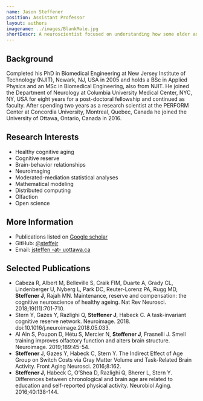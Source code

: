 ```yaml
---
name: Jason Steffener
position: Assistant Professor
layout: authors
imagename: ../images/BlankMale.jpg 
shortDescr: A neuroscientist focused on understanding how some older adults have maintained cognitive performance into late life and why some others are not as fortunate. He combines imaging of brain function and structure, cognitive tasks adapted for each individual and measures of individual differences in how everyone lives and has lived their lives. His approaches use distributed computational power applied to statistical and mathematical models of how advancing age, the brain's structure, the brain's blood flow and how the brain functions to understand cognitive performance. 
---
```


## Background
 Completed his PhD in Biomedical Engineering at New Jersey Institute of Technology (NJIT), Newark, NJ, USA in 2005 and holds a BSc in Applied Physics and an MSc in Biomedical Engineering, also from NJIT. He joined the Department of Neurology at Columbia University Medical Center, NYC, NY, USA for eight years for a post-doctoral fellowship and continued as faculty. After spending two years as a research scientist at the PERFORM Center at Concordia University, Montreal, Quebec, Canada he joined the University of Ottawa, Ontario, Canada in 2016.

## Research Interests
* Healthy cognitive aging
* Cognitive reserve
* Brain-behavior relationships
* Neuroimaging
* Moderated-mediation statistical analyses
* Mathematical modeling
* Distributed computing
* Olfaction
* Open science

## More Information
* Publications listed on <a href='https://scholar.google.com/citations?hl=en&user=09drV3IAAAAJ&view_op=list_works&sortby=pubdate'>Google scholar</a>
* GitHub: <a href='https://github.com/steffejr'>@steffejr</a>
* Email: <a href='mailto:jsteffen@uottawa.ca'>jsteffen -at- uottawa.ca</a>

## Selected Publications
* Cabeza R, Albert M, Belleville S, Craik FIM, Duarte A, Grady CL, Lindenberger U, Nyberg L, Park DC, Reuter-Lorenz PA, Rugg MD, <b>Steffener J</b>, Rajah MN. Maintenance, reserve and compensation: the cognitive neuroscience of healthy ageing. Nat Rev Neurosci. 2018;19(11):701-710.
* Stern Y, Gazes Y, Razlighi Q, <b>Steffener J</b>, Habeck C. A task-invariant cognitive reserve network. Neuroimage. 2018. doi:10.1016/j.neuroimage.2018.05.033.
* Al Aïn S, Poupon D, Hétu S, Mercier N, <b>Steffener J</b>, Frasnelli J. Smell training improves olfactory function and alters brain structure. Neuroimage. 2019;189:45-54.
* <b>Steffener </b>J, Gazes Y, Habeck C, Stern Y. The Indirect Effect of Age Group on Switch Costs via Gray Matter Volume and Task-Related Brain Activity. Front Aging Neurosci. 2016;8:162.
* <b>Steffener J</b>, Habeck C, O’Shea D, Razlighi Q, Bherer L, Stern Y. Differences between chronological and brain age are related to education and self-reported physical activity. Neurobiol Aging. 2016;40:138-144.
